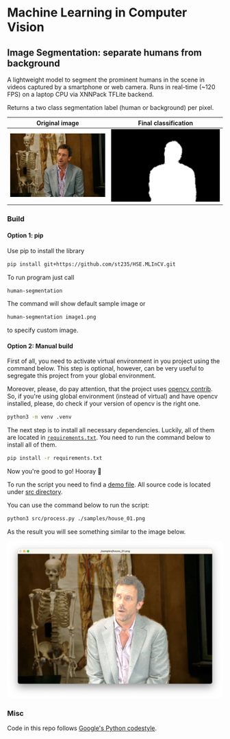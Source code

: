 # Machine Learning in Computer Vision

## Image Segmentation: separate humans from background

A lightweight model to segment the prominent humans in the scene 
in videos captured by a smartphone or web camera.
Runs in real-time (~120 FPS) on a laptop CPU via XNNPack TFLite backend.

Returns a two class segmentation label (human or background) per pixel.

| Original image                                            | Final classification                                                    |
|-----------------------------------------------------------|-------------------------------------------------------------------------|
| ![Original image](./resources/example_original_image.png) | ![Result classification](./resources/example_result_classification.png) |

### Build

#### Option 1: pip

Use pip to install the library

```bash
pip install git+https://github.com/st235/HSE.MLInCV.git
```

To run program just call

```bash
human-segmentation
```

The command will show default sample image or

```bash
human-segmentation image1.png
```

to specify custom image.

#### Option 2: Manual build

First of all, you need to activate virtual environment
in you project using the command below. This step is optional,
however, can be very useful to segregate this project from your
global environment.

Moreover, please, do pay attention, that the project uses [opencv contrib](https://pypi.org/project/opencv-contrib-python/).
So, if you're using global environment (instead of virtual) and have
opencv installed, please, do check if your version of opencv is the
right one.

```bash
python3 -m venv .venv
```

The next step is to install all necessary dependencies. Luckily,
all of them are located in [`requirements.txt`](./requirements.txt).
You need to run the command below to install all of them.

```bash
pip install -r requirements.txt
```

Now you're good to go! Hooray 🎉

To run the script you need to find a [demo file](src/image_processor.py).
All source code is located under [src directory](./src).

You can use the command below to run the script:

```bash
python3 src/process.py ./samples/house_01.png
```

As the result you will see something similar to the image below.

![Script results](./resources/script_output.png)

### Misc

Code in this repo follows [Google's Python codestyle](https://google.github.io/styleguide/pyguide.html).

